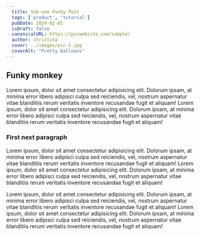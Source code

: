 ```yaml
---
  title: Sub-one Funky Post
  tags: ['product', 'tutorial']
  pubDate: 2024-02-01
  isDraft: false
  canonicalURL: https://pycwebsite.com/sample/
  author: christina
  cover: ../images/pic-1.jpg
  coverAlt: "Pretty balloons"
---
```


## Funky monkey

Lorem ipsum, dolor sit amet consectetur adipisicing elit. Dolorum ipsam, at minima error libero adipisci culpa sed reiciendis, vel, nostrum aspernatur vitae blanditiis rerum veritatis inventore recusandae fugit et aliquam! Lorem ipsum, dolor sit amet consectetur adipisicing elit. Dolorum ipsam, at minima error libero adipisci culpa sed reiciendis, vel, nostrum aspernatur vitae blanditiis rerum veritatis inventore recusandae fugit et aliquam!

### First next paragraph

Lorem ipsum, dolor sit amet consectetur adipisicing elit. Dolorum ipsam, at minima error libero adipisci culpa sed reiciendis, vel, nostrum aspernatur vitae blanditiis rerum veritatis inventore recusandae fugit et aliquam! Lorem ipsum, dolor sit amet consectetur adipisicing elit. Dolorum ipsam, at minima error libero adipisci culpa sed reiciendis, vel, nostrum aspernatur vitae blanditiis rerum veritatis inventore recusandae fugit et aliquam!  
  
Lorem ipsum, dolor sit amet consectetur adipisicing elit. Dolorum ipsam, at minima error libero adipisci culpa sed reiciendis, vel, nostrum aspernatur vitae blanditiis rerum veritatis inventore recusandae fugit et aliquam! Lorem ipsum, dolor sit amet consectetur adipisicing elit. Dolorum ipsam, at minima error libero adipisci culpa sed reiciendis, vel, nostrum aspernatur vitae blanditiis rerum veritatis inventore recusandae fugit et aliquam!
